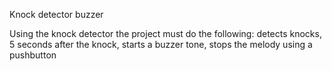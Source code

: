 Knock detector buzzer 

Using the knock detector the project must do the following: detects knocks, 5 seconds after the knock, starts a buzzer tone, stops the melody using a pushbutton 
